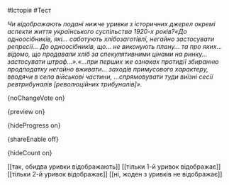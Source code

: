 #Історія #Тест

*Чи відображають подані нижче уривки з історичних джерел окремі аспекти життя українського суспільства 1920-х років?«До одноосібників, які... саботують хлібозаготівлі, негайно застосувати репресії... До одноосібників, що... не виконують плану... та про яких... відомо, що продавали хліб за спекулятивними цінами на ринку… застосувати штраф...».«...при перших же ознаках протидії збиранню продподатку негайно вживати... заходів примусового характеру, вводячи в села військові частини, ...спрямовувати туди виїзні сесії ревтрибуналів [революційних трибуналів]».*

{noChangeVote on}

{preview on}

{hideProgress on}

{shareEnable off}

{hideCount on}

[[так, обидва уривки відображають]]
[[тільки 1-й уривок відображає]]
[[тільки 2-й уривок відображає]]
[[ні, жоден з уривків не відображає]]
